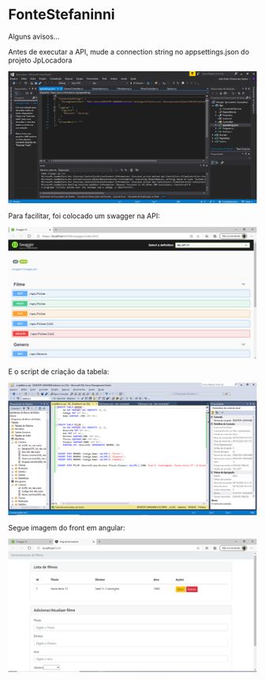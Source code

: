 # FonteStefaninni

Alguns avisos...

Antes de executar a API, mude a connection string no appsettings.json do projeto JpLocadora

![](/imagensReadme/ConnectionString.png?raw=true "Optional Title")

Para facilitar, foi colocado um swagger na API:

![](/imagensReadme/swagger.png?raw=true "Optional Title")

E o script de criação da tabela:

![](/imagensReadme/scriptbanco.png?raw=true "Optional Title")

Segue imagem do front em angular:

![](/imagensReadme/front.png?raw=true "Optional Title")
 
